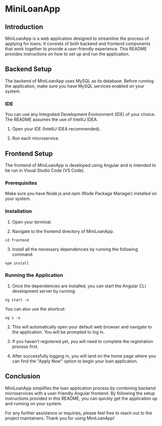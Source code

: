 # MiniLoanApp

## Introduction

MiniLoanApp is a web application designed to streamline the process of applying for loans. It consists of both backend and frontend components that work together to provide a user-friendly experience. This README provides instructions on how to set up and run the application.

## Backend Setup

The backend of MiniLoanApp uses MySQL as its database. Before running the application, make sure you have MySQL services enabled on your system.

### IDE
You can use any Integrated Development Environment (IDE) of your choice. The README assumes the use of IntelliJ IDEA.

1. Open your IDE (IntelliJ IDEA recommended).

2. Run each microservice.

## Frontend Setup

The frontend of MiniLoanApp is developed using Angular and is intended to be run in Visual Studio Code (VS Code).

### Prerequisites
Make sure you have Node.js and npm (Node Package Manager) installed on your system.

### Installation

1. Open your terminal.

2. Navigate to the frontend directory of MiniLoanApp.

```shell
cd frontend
```

3. Install all the necessary dependencies by running the following command:

```shell
npm install
```

### Running the Application

1. Once the dependencies are installed, you can start the Angular CLI development server by running:

```shell
ng start -o
```

You can also use the shortcut:

```shell
ng s -o
```

2. This will automatically open your default web browser and navigate to the application. You will be prompted to log in.

3. If you haven't registered yet, you will need to complete the registration process first.

4. After successfully logging in, you will land on the home page where you can find the "Apply Now" option to begin your loan application.

## Conclusion

MiniLoanApp simplifies the loan application process by combining backend microservices with a user-friendly Angular frontend. By following the setup instructions provided in this README, you can quickly get the application up and running on your system.

For any further assistance or inquiries, please feel free to reach out to the project maintainers. Thank you for using MiniLoanApp!